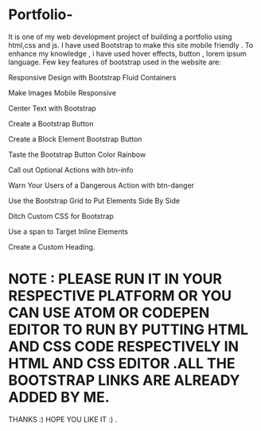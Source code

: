 # Portfolio-
It is one of my web development project of building a portfolio using html,css and js.
I have used Bootstrap to make this site mobile friendly . To enhance my knowledge , i have used hover effects, button , lorem ipsum language.
Few key features of bootstrap used in the website are:

Responsive Design with Bootstrap Fluid Containers

Make Images Mobile Responsive

Center Text with Bootstrap

Create a Bootstrap Button

Create a Block Element Bootstrap Button

Taste the Bootstrap Button Color Rainbow

Call out Optional Actions with btn-info

Warn Your Users of a Dangerous Action with btn-danger

Use the Bootstrap Grid to Put Elements Side By Side

Ditch Custom CSS for Bootstrap

Use a span to Target Inline Elements

Create a Custom Heading.
# NOTE : PLEASE RUN IT IN YOUR RESPECTIVE PLATFORM OR YOU CAN USE ATOM OR CODEPEN EDITOR TO RUN BY PUTTING HTML AND CSS CODE RESPECTIVELY IN HTML AND CSS EDITOR .ALL THE BOOTSTRAP LINKS ARE ALREADY ADDED BY ME.
THANKS :) HOPE YOU LIKE IT :) .
